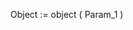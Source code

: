 ﻿<!----------------------------------------------------Object := object ( Param_1 ) -> Param_1 (Variant)-->Object := object ( Param_1 )